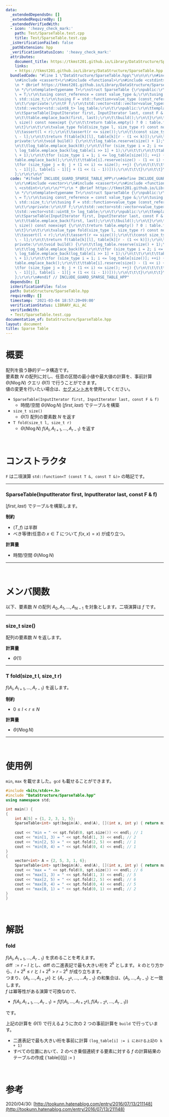 ```yaml
---
data:
  _extendedDependsOn: []
  _extendedRequiredBy: []
  _extendedVerifiedWith:
  - icon: ':heavy_check_mark:'
    path: Test/SparseTable.test.cpp
    title: Test/SparseTable.test.cpp
  _isVerificationFailed: false
  _pathExtension: hpp
  _verificationStatusIcon: ':heavy_check_mark:'
  attributes:
    document_title: https://tkmst201.github.io/Library/DataStructure/SparseTable.hpp
    links:
    - https://tkmst201.github.io/Library/DataStructure/SparseTable.hpp
  bundledCode: "#line 1 \"DataStructure/SparseTable.hpp\"\n\n\n\r\n#include <vector>\r\
    \n#include <cassert>\r\n#include <functional>\r\n#include <cstdint>\r\n\r\n/**\r\
    \n * @brief https://tkmst201.github.io/Library/DataStructure/SparseTable.hpp\r\
    \n */\r\ntemplate<typename T>\r\nstruct SparseTable {\r\npublic:\r\n\tusing value_type\
    \ = T;\r\n\tusing const_reference = const value_type &;\r\n\tusing size_type =\
    \ std::size_t;\r\n\tusing F = std::function<value_type (const_reference, const_reference)>;\r\
    \n\t\r\nprivate:\r\n\tF f;\r\n\tstd::vector<std::vector<value_type>> table;\r\n\
    \tstd::vector<std::uint8_t> log_table;\r\n\t\r\npublic:\r\n\ttemplate<class InputIterator>\r\
    \n\tSparseTable(InputIterator first, InputIterator last, const F & f) : f(f) {\r\
    \n\t\ttable.emplace_back(first, last);\r\n\t\tbuild();\r\n\t}\r\n\t\r\n\tsize_type\
    \ size() const noexcept {\r\n\t\treturn table.empty() ? 0 : table.front().size();\r\
    \n\t}\r\n\t\r\n\tvalue_type fold(size_type l, size_type r) const noexcept {\r\n\
    \t\tassert(l < r);\r\n\t\tassert(r <= size());\r\n\t\tconst size_type k = log_table[r\
    \ - l];\r\n\t\treturn f(table[k][l], table[k][r - (1 << k)]);\r\n\t}\r\n\t\r\n\
    private:\r\n\tvoid build() {\r\n\t\tlog_table.reserve(size() + 1);\r\n\t\tlog_table.emplace_back(0);\r\
    \n\t\tlog_table.emplace_back(0);\r\n\t\tfor (size_type i = 2; i <= size(); ++i)\
    \ log_table.emplace_back(log_table[i >> 1] + 1);\r\n\t\t\r\n\t\ttable.reserve(log_table[size()]\
    \ + 1);\r\n\t\tfor (size_type i = 1; i <= log_table[size()]; ++i) {\r\n\t\t\t\
    table.emplace_back();\r\n\t\t\ttable[i].reserve(size() - (1 << i) + 1);\r\n\t\t\
    \tfor (size_type j = 0; j + (1 << i) <= size(); ++j) {\r\n\t\t\t\ttable[i].emplace_back(f(table[i\
    \ - 1][j], table[i - 1][j + (1 << (i - 1))]));\r\n\t\t\t}\r\n\t\t}\r\n\t}\r\n\
    };\r\n\r\n\n"
  code: "#ifndef INCLUDE_GUARD_SPARSE_TABLE_HPP\r\n#define INCLUDE_GUARD_SPARSE_TABLE_HPP\r\
    \n\r\n#include <vector>\r\n#include <cassert>\r\n#include <functional>\r\n#include\
    \ <cstdint>\r\n\r\n/**\r\n * @brief https://tkmst201.github.io/Library/DataStructure/SparseTable.hpp\r\
    \n */\r\ntemplate<typename T>\r\nstruct SparseTable {\r\npublic:\r\n\tusing value_type\
    \ = T;\r\n\tusing const_reference = const value_type &;\r\n\tusing size_type =\
    \ std::size_t;\r\n\tusing F = std::function<value_type (const_reference, const_reference)>;\r\
    \n\t\r\nprivate:\r\n\tF f;\r\n\tstd::vector<std::vector<value_type>> table;\r\n\
    \tstd::vector<std::uint8_t> log_table;\r\n\t\r\npublic:\r\n\ttemplate<class InputIterator>\r\
    \n\tSparseTable(InputIterator first, InputIterator last, const F & f) : f(f) {\r\
    \n\t\ttable.emplace_back(first, last);\r\n\t\tbuild();\r\n\t}\r\n\t\r\n\tsize_type\
    \ size() const noexcept {\r\n\t\treturn table.empty() ? 0 : table.front().size();\r\
    \n\t}\r\n\t\r\n\tvalue_type fold(size_type l, size_type r) const noexcept {\r\n\
    \t\tassert(l < r);\r\n\t\tassert(r <= size());\r\n\t\tconst size_type k = log_table[r\
    \ - l];\r\n\t\treturn f(table[k][l], table[k][r - (1 << k)]);\r\n\t}\r\n\t\r\n\
    private:\r\n\tvoid build() {\r\n\t\tlog_table.reserve(size() + 1);\r\n\t\tlog_table.emplace_back(0);\r\
    \n\t\tlog_table.emplace_back(0);\r\n\t\tfor (size_type i = 2; i <= size(); ++i)\
    \ log_table.emplace_back(log_table[i >> 1] + 1);\r\n\t\t\r\n\t\ttable.reserve(log_table[size()]\
    \ + 1);\r\n\t\tfor (size_type i = 1; i <= log_table[size()]; ++i) {\r\n\t\t\t\
    table.emplace_back();\r\n\t\t\ttable[i].reserve(size() - (1 << i) + 1);\r\n\t\t\
    \tfor (size_type j = 0; j + (1 << i) <= size(); ++j) {\r\n\t\t\t\ttable[i].emplace_back(f(table[i\
    \ - 1][j], table[i - 1][j + (1 << (i - 1))]));\r\n\t\t\t}\r\n\t\t}\r\n\t}\r\n\
    };\r\n\r\n#endif // INCLUDE_GUARD_SPARSE_TABLE_HPP"
  dependsOn: []
  isVerificationFile: false
  path: DataStructure/SparseTable.hpp
  requiredBy: []
  timestamp: '2021-03-04 18:57:20+09:00'
  verificationStatus: LIBRARY_ALL_AC
  verifiedWith:
  - Test/SparseTable.test.cpp
documentation_of: DataStructure/SparseTable.hpp
layout: document
title: Sparse Table
---
```


# 概要

配列を扱う静的データ構造です。  
要素数 $N$ の配列に対し、任意の区間の最小値や最大値の計算を、事前計算 $\Theta(N\log{N})$ クエリ $\Theta(1)$ で行うことができます。  
値の変更を行いたい場合は、[セグメント木](https://tkmst201.github.io/Library/DataStructure/SegmentTree.hpp)を使用してください。  

- `SparseTable(InputIterator first, InputIterator last, const F & f)`
	- 時間/空間 $\Theta(N\log{N})$ $[first, last)$ でテーブルを構築  
- `size_t size()`
	- $\Theta(1)$ 配列の要素数 $N$ を返す  
- `T fold(size_t l, size_t r)`
	- $\Theta(N\log{N})$ $f(A_l, A_{l+1}, \ldots, A_{r-1})$ を返す  

<br>

# コンストラクタ

`F` は二項演算 `std::function<T (const T &, const T &)>` の略記です。  

---

### SparseTable(InputIterator first, InputIterator last, const F & f)

$[first, last)$ でテーブルを構築します。  

**制約**

- $(T, f)$ は半群
- べき等律(任意の $x \in T$ について $f(x, x) = x$) が成り立つ。

**計算量**

- 時間/空間 $\Theta(N\log{N})$

---

<br>

# メンバ関数

以下、要素数 $N$ の配列 $A_0, A_1, \ldots, A_{N-1}$ を対象とします。二項演算は $f$ です。  

---

### size_t size()

配列の要素数 $N$ を返します。  

**計算量**

- $\Theta(1)$

---

### T fold(size_t l, size_t r)

$f(A_l, A_{l+1}, \ldots, A_{r-1})$ を返します。  

**制約**

- $0 \leq l < r \leq N$

**計算量**

- $\Theta(N\log{N})$

---

<br>

# 使用例

`min`, `max` を載せました。`gcd` も載せることができます。  

```cpp
#include <bits/stdc++.h>
#include "DataStructure/SparseTable.hpp"
using namespace std;

int main() {
{
	int A[5] = {1, 2, 3, 1, 5};
	SparseTable<int> spt(begin(A), end(A), [](int x, int y) { return min(x, y); });
	
	cout << "min = " << spt.fold(0, spt.size()) << endl; // 1
	cout << "min[1, 3) = " << spt.fold(1, 3) << endl; // 2
	cout << "min[2, 5) = " << spt.fold(2, 5) << endl; // 1
	cout << "min[0, 4) = " << spt.fold(0, 4) << endl; // 1
}
{
	vector<int> A = {2, 5, 3, 1, 6};
	SparseTable<int> spt(begin(A), end(A), [](int x, int y) { return max(x, y); });
	cout << "max = " << spt.fold(0, spt.size()) << endl; // 6
	cout << "max[1, 3) = " << spt.fold(1, 3) << endl; // 5
	cout << "max[2, 5) = " << spt.fold(2, 5) << endl; // 6
	cout << "max[0, 4) = " << spt.fold(0, 4) << endl; // 5
	cout << "max[0, 1) = " << spt.fold(0, 1) << endl; // 2
}
}
```

<br>

# 解説

### fold

 $f(A_l, A_{l+1}, \ldots, A_{r-1})$ を求めることを考えます。  
diff $:= r - l$ とし、diff の二進表記で最も大きい桁を $2^k$ とします。
$k$ のとり方から、$l + 2^k \leq r$ と $l + 2^k > r - 2^k$ が成り立ちます。  
つまり、&#123;$A_l, \ldots, A_{l + 2^k}$&#125; と &#123;$A_{r - 2^k}, \ldots, \ldots A_{r-1}$&#125; の和集合は、&#123;$A_l, \ldots, A_{r-1}$&#125; と一致します。  
$f$ は冪等性がある演算で可換なので、  

- $f(A_l, A_{l+1}, \ldots, A_{r-1}) = f(f(A_l, \ldots, A_{l + 2^k}), f(A_{r - 2^k}, \ldots, A_{r-1}))$

です。  

上記の計算を $\Theta(1)$ で行えるように次の 2 つの事前計算を `build` で行っています。  

- 二進表記で最も大きい桁を事前に計算 `(log_table[i] := i における上記の k + 1)`
- すべての位置において、$2$ のべき乗個連続する要素に対する $f$ の計算結果のテーブルの作成 (`table[i][j] := )

<br>

# 参考

2020/04/30: [http://tookunn.hatenablog.com/entry/2016/07/13/211148](http://tookunn.hatenablog.com/entry/2016/07/13/211148)  

<br>